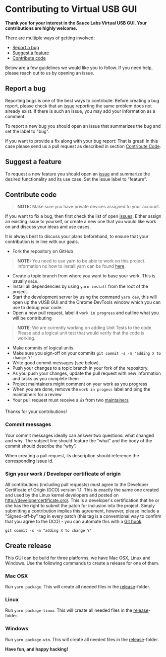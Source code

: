 # Contributing to Virtual USB GUI

**Thank you for your interest in the Sauce Labs Virtual USB GUI. Your contributions are highly welcome.**

There are multiple ways of getting involved:

- [Report a bug](#report-a-bug) 
- [Suggest a feature](#suggest-a-feature) 
- [Contribute code](#contribute-code) 

Below are a few guidelines we would like you to follow.
If you need help, please reach out to us by opening an issue.

## Report a bug 
Reporting bugs is one of the best ways to contribute. Before creating a bug report, please check that an 
[issue](https://github.com/wswebcreation/saucelabs-vusb-gui/issues) reporting the same problem does not already exist. If there is such an issue, you may add your
information as a comment.

To report a new bug you should open an issue that summarizes the bug and set the label to "bug".

If you want to provide a fix along with your bug report: That is great! In this case please send us a pull request as 
described in section [Contribute Code](#contribute-code).

## Suggest a feature
To request a new feature you should open an [issue](https://github.com/wswebcreation/saucelabs-vusb-gui/issues) and 
summarize the desired functionality and its use case. Set the issue label to "feature".  

## Contribute code
> **NOTE:** Make sure you have private devices assigned to your account.

If you want to fix a bug, then first check the list of open 
[issues](https://github.com/wswebcreation/saucelabs-vusb-gui/issues). Either assign an existing issue to yourself, or 
create a new one that you would like work on and discuss your ideas and use cases. 

It is always best to discuss your plans beforehand, to ensure that your contribution is in line with our goals.

- Fork the repository on GitHub

> **NOTE:** You need to use yarn to be able to work on this project. Information no how to install yarn can be found
> [here](https://classic.yarnpkg.com/en/docs/install/#mac-stable).

- Create a topic branch from where you want to base your work. This is usually `main`.
- Install all dependencies by using `yarn install` from the root of the project.
- Start the development server by using the command `yarn dev`, this will open up the vUSB GUI and the Chrome DevTools
  window which you can use to debug your code.
- Open a new pull request, label it `work in progress` and outline what you will be contributing

> **NOTE**: We are currently working on adding Unit Tests to the code. Please add a logical unit test that would verify
> that the code is working.

- Make commits of logical units.
- Make sure you sign-off on your commits `git commit -s -m "adding X to change Y"` 
- Write good commit messages (see below).
- Push your changes to a topic branch in your fork of the repository.
- As you push your changes, update the pull request with new information and tasks as you complete them
- Project maintainers might comment on your work as you progress
- When you are done, remove the `work in progess` label and ping the maintainers for a review
- Your pull request must receive a :thumbsup: from two [maintainers](../MAINTAINERS)

Thanks for your contributions!

### Commit messages
Your commit messages ideally can answer two questions: what changed and why. The subject line should feature the 
“what” and the body of the commit should describe the “why”.  

When creating a pull request, its description should reference the corresponding issue id.

### Sign your work / Developer certificate of origin
All contributions (including pull requests) must agree to the Developer Certificate of Origin (DCO) version 1.1. This is 
exactly the same one created and used by the Linux kernel developers and posted on http://developercertificate.org/. 
This is a developer's certification that he or she has the right to submit the patch for inclusion into the project. Simply submitting a contribution implies this agreement, however, please include a "Signed-off-by" tag in every patch (this tag is a conventional way to confirm that you agree to the DCO) - you can automate this with a [Git hook](https://stackoverflow.com/questions/15015894/git-add-signed-off-by-line-using-format-signoff-not-working)

```
git commit -s -m "adding X to change Y"
```

## Create release
This GUI can be build for three platforms, we have Mac OSX, Linux and Windows. Use the following commands to create a 
release for one of them.

### Mac OSX
Run `yarn package`. This will create all needed files in the [release](../release/)-folder.

### Linux
Run `yarn package-linux`. This will create all needed files in the [release](../release/)-folder.

### Windows
Run `yarn package-win`. This will create all needed files in the [release](../release/)-folder.

**Have fun, and happy hacking!**
